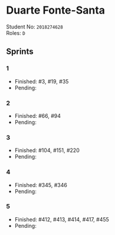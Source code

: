 # Duarte Fonte-Santa

Student No: `2018274628`  
Roles: `D`

## Sprints

### 1

* Finished: #3, #19, #35
* Pending:

### 2
* Finished: #66, #94
* Pending: 

### 3
* Finished: #104, #151, #220
* Pending: 

### 4
* Finished: #345, #346
* Pending: 

### 5
* Finished: #412, #413, #414, #417, #455
* Pending: 
